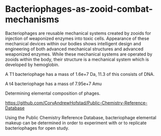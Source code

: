 # Bacteriophages-as-zooid-combat-mechanisms
Bacteriophages are reusable mechanical systems created by zooids for injection of weaponized enzymes into toxic cells. Appearance of these mechanical devices within our bodies shows intelligent design and engineering of both advanced mechanical structures and advanced weaponized enzymes. While these mechanical systems are operated by zooids within the body, their structure is a mechanical system which is developed by hemoglobin.

A T1 bacteriophage has a mass of 1.6e+7 Da, 11.3 of this consists of DNA.

A t4 bacteriophage has a mass of 7.95e+7 Amu


Determining elemental composition of phages.

https://github.com/CoryAndrewHofstad/Public-Chemistry-Reference-Database

Using the Public Chemistry Reference Database, bacteriophage elemental makeup can be determined in order to experiment with or to replicate bacteriophages for open study.
